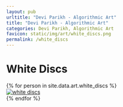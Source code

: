```yaml
---
layout: pub
urltitle: "Devi Parikh - Algorithmic Art"
title: "Devi Parikh - Algorithmic Art"
categories: Devi Parikh, Algorithmic Art
favicon: static/img/art/white_discs.png
permalink: /white_discs
---
```


# White Discs

<div class = 'art'>
  <!-- loop through persons -->
  {% for person in site.data.art.white_discs %}
  <div class = 'artpiece'>
    <a href = '{{ person.link }}'><img src = '{{person.link}}' alt = 'white discs'></a>
  </div>
  {% endfor %}
</div>